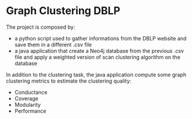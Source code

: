 # Graph Clustering DBLP #

The project is composed by:
- a python script used to gather informations from the DBLP website and save them in a different .csv file
- a java application that create a Neo4j database from the previous .csv file and apply a weighted version of scan clustering algorithm on the database

In addition to the clustering task, the java application compute some graph clustering metrics to estimate the clustering quality:
- Conductance
- Coverage
- Modularity
- Performance

